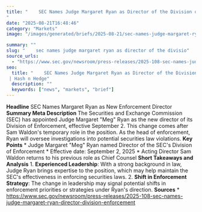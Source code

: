 ```yaml
---
title: "    SEC Names Judge Margaret Ryan as Director of the Division of Enforcement
"
date: "2025-08-21T16:48:46"
category: "Markets"
image: "/images/generated/briefs/2025-08-21/sec-names-judge-margaret-ryan-as-director-of-the-divisio.svg"

summary: ""
slug: "    sec names judge margaret ryan as director of the divisio"
source_urls:
  - "https://www.sec.gov/newsroom/press-releases/2025-108-sec-names-judge-margaret-ryan-director-division-enforcement"
seo:
  title: "    SEC Names Judge Margaret Ryan as Director of the Division of Enforcement
 | Hash n Hedge"
  description: ""
  keywords: ["news", "markets", "brief"]
---
```

**Headline** SEC Names Margaret Ryan as New Enforcement Director  **Summary Meta Description** The Securities and Exchange Commission (SEC) has appointed Judge Margaret "Meg" Ryan as the new director of its Division of Enforcement, effective September 2. This change comes after Sam Waldon's temporary role in the position. As the head of enforcement, Ryan will oversee investigations into potential securities law violations.  **Key Points**  * Judge Margaret "Meg" Ryan named Director of the SEC's Division of Enforcement * Effective date: September 2, 2025 * Acting Director Sam Waldon returns to his previous role as Chief Counsel  **Short Takeaways and Analysis**  1. **Experienced Leadership**: With a strong background in law, Judge Ryan brings expertise to the position, which may help maintain the SEC's effectiveness in enforcing securities laws. 2. **Shift in Enforcement Strategy**: The change in leadership may signal potential shifts in enforcement priorities or strategies under Ryan's direction.  **Sources** * https://www.sec.gov/newsroom/press-releases/2025-108-sec-names-judge-margaret-ryan-director-division-enforcement 
